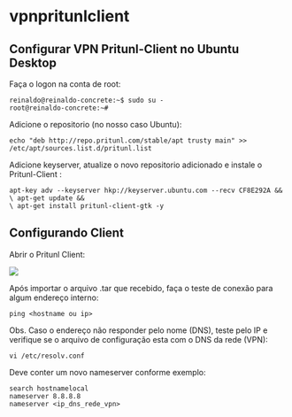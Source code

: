 # vpnpritunlclient

Configurar VPN Pritunl-Client no Ubuntu Desktop 
---

Faça o logon na conta de root:
```shell
reinaldo@reinaldo-concrete:~$ sudo su -
root@reinaldo-concrete:~#
```

Adicione o repositorio (no nosso caso Ubuntu):
```shell
echo "deb http://repo.pritunl.com/stable/apt trusty main" >> /etc/apt/sources.list.d/pritunl.list
```
Adicione keyserver, atualize o novo repositorio adicionado e instale o Pritunl-Client :
```shell
apt-key adv --keyserver hkp://keyserver.ubuntu.com --recv CF8E292A && 
\ apt-get update && 
\ apt-get install pritunl-client-gtk -y
```

Configurando Client
---

Abrir o Pritunl Client:

![](./images/01.png)


Após importar o arquivo .tar que recebido, faça o teste de conexão para algum endereço interno:
```
ping <hostname ou ip>
```
Obs. Caso o endereço não responder pelo nome (DNS), teste pelo IP e verifique se o arquivo de configuração esta com o DNS da rede (VPN):
```shell
vi /etc/resolv.conf
```
Deve conter um novo nameserver conforme exemplo:
```shell
search hostnamelocal
nameserver 8.8.8.8 
nameserver <ip_dns_rede_vpn>
```
